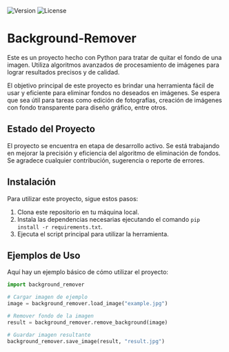 ![Version](https://img.shields.io/badge/Version-1.0-blue.svg)
![License](https://img.shields.io/badge/License-GNU%20GPL--3.0-blue.svg)

# Background-Remover

Este es un proyecto hecho con Python para tratar de quitar el fondo de una imagen. Utiliza algoritmos avanzados de procesamiento de imágenes para lograr resultados precisos y de calidad.

El objetivo principal de este proyecto es brindar una herramienta fácil de usar y eficiente para eliminar fondos no deseados en imágenes. Se espera que sea útil para tareas como edición de fotografías, creación de imágenes con fondo transparente para diseño gráfico, entre otros.

## Estado del Proyecto

El proyecto se encuentra en etapa de desarrollo activo. Se está trabajando en mejorar la precisión y eficiencia del algoritmo de eliminación de fondos. Se agradece cualquier contribución, sugerencia o reporte de errores.

## Instalación

Para utilizar este proyecto, sigue estos pasos:

1. Clona este repositorio en tu máquina local.
2. Instala las dependencias necesarias ejecutando el comando `pip install -r requirements.txt`.
3. Ejecuta el script principal para utilizar la herramienta.

## Ejemplos de Uso

Aquí hay un ejemplo básico de cómo utilizar el proyecto:

```python
import background_remover

# Cargar imagen de ejemplo
image = background_remover.load_image("example.jpg")

# Remover fondo de la imagen
result = background_remover.remove_background(image)

# Guardar imagen resultante
background_remover.save_image(result, "result.jpg")
